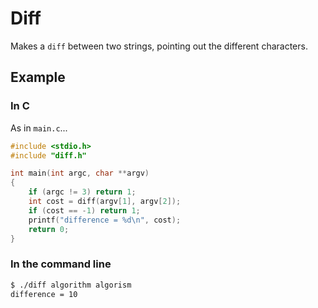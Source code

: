 # Diff

Makes a `diff` between two strings, pointing out the different characters.

## Example

### In C

As in `main.c`...

```c
#include <stdio.h>
#include "diff.h"

int main(int argc, char **argv)
{
	if (argc != 3) return 1;
	int cost = diff(argv[1], argv[2]);
	if (cost == -1) return 1;
	printf("difference = %d\n", cost);
	return 0;
}
```

### In the command line

``` bash
$ ./diff algorithm algorism
difference = 10
```
